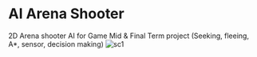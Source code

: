 # AI Arena Shooter
2D Arena shooter AI for Game Mid & Final Term project (Seeking, fleeing, A*, sensor, decision making)
![sc1](https://media.discordapp.net/attachments/1340627906585559051/1381183115124408350/image.png?ex=68469683&is=68454503&hm=320fe31ef2a3e9c9bca180ec222c964485fe506d24408b04ad3265d9e34a1639&=&format=webp&quality=lossless&width=1100&height=554)
